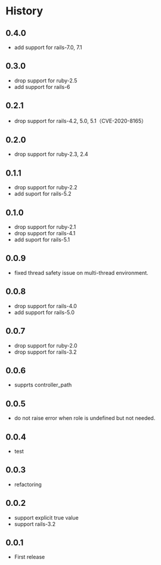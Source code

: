 # History
## 0.4.0
* add support for rails-7.0, 7.1

## 0.3.0
* drop support for ruby-2.5
* add support for rails-6

## 0.2.1
* drop support for rails-4.2, 5.0, 5.1（CVE-2020-8165）

## 0.2.0
* drop support for ruby-2.3, 2.4

## 0.1.1
* drop support for ruby-2.2
* add suport for rails-5.2

## 0.1.0
* drop support for ruby-2.1
* drop support for rails-4.1
* add suport for rails-5.1

## 0.0.9
* fixed thread safety issue on multi-thread environment.

## 0.0.8
* drop support for rails-4.0
* add support for rails-5.0

## 0.0.7
* drop support for ruby-2.0
* drop support for rails-3.2

## 0.0.6
* supprts controller_path

## 0.0.5
* do not raise error when role is undefined but not needed.

## 0.0.4
* test

## 0.0.3
* refactoring

## 0.0.2
* support explicit true value
* support rails-3.2

## 0.0.1
* First release
